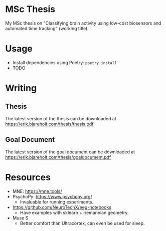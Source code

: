 MSc Thesis
==========

My MSc thesis on "Classifying brain activity using low-cost biosensors and automated time tracking" (working title).

# Usage

 - Install dependencies using Poetry: `poetry install`
 - TODO

# Writing

## Thesis

The latest version of the thesis can be downloaded at https://erik.bjareholt.com/thesis/thesis.pdf

## Goal Document

The latest version of the goal document can be downloaded at https://erik.bjareholt.com/thesis/goaldocument.pdf

# Resources

 - MNE: https://mne.tools/
 - PsychoPy: https://www.psychopy.org/
   - Invaluable for running experiments.
 - https://github.com/NeuroTechX/eeg-notebooks
   - Have examples with sklearn + riemannian geometry.
 - Muse S
   - Better comfort than Ultracortex, can even be used for sleep.
